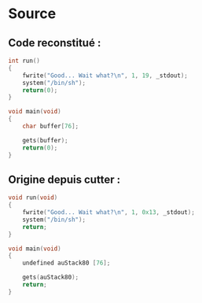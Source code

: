 # Source

## Code reconstitué :

```C
int run()
{
    fwrite("Good... Wait what?\n", 1, 19, _stdout);
    system("/bin/sh");
    return(0);
}

void main(void)
{
    char buffer[76];

    gets(buffer);
    return(0);
}
```

## Origine depuis cutter :

```C
void run(void)
{
    fwrite("Good... Wait what?\n", 1, 0x13, _stdout);
    system("/bin/sh");
    return;
}

void main(void)
{
    undefined auStack80 [76];

    gets(auStack80);
    return;
}
```
